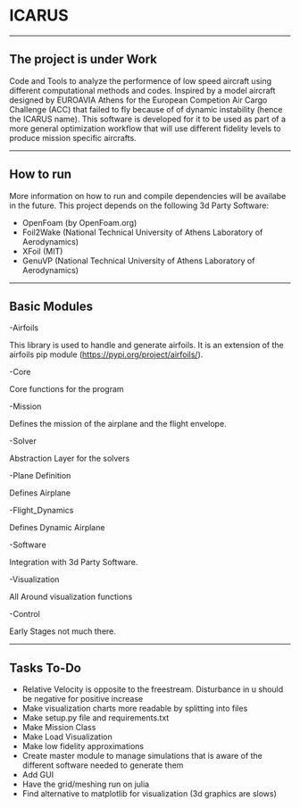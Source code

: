 # ICARUS

---

## The project is under Work

Code and Tools to analyze the performence of low speed aircraft using different computational methods and codes. Inspired by a model aircraft designed by EUROAVIA Athens for the European Competion Air Cargo Challenge (ACC) that failed to fly because of of dynamic instability (hence the ICARUS name). This software is developed for it to be used as part of a more general optimization workflow that will use different fidelity levels to produce mission specific aircrafts.

---

## How to run

More information on how to run and compile dependencies will be availabe in the future. This project depends on the following 3d Party Software:

- OpenFoam (by OpenFoam.org)
- Foil2Wake (National Technical University of Athens Laboratory of Aerodynamics)
- XFoil (MIT)
- GenuVP (National Technical University of Athens Laboratory of Aerodynamics)

---

## Basic Modules

-Airfoils

This library is used to handle and generate airfoils. It is an extension of the airfoils pip module (https://pypi.org/project/airfoils/).

-Core

Core functions for the program

-Mission

Defines the mission of the airplane and the flight envelope.

-Solver

Abstraction Layer for the solvers

-Plane Definition

Defines Airplane

-Flight_Dynamics

Defines Dynamic Airplane

-Software

Integration with 3d Party Software.

-Visualization

All Around visualization functions

-Control

Early Stages not much there.

---

## Tasks To-Do

- Relative Velocity is opposite to the freestream. Disturbance in u should be negative for positive increase
- Make visualization charts more readable by splitting into files
- Make setup.py file and requirements.txt
- Make Mission Class
- Make Load Visualization
- Make low fidelity approximations
- Create master module to manage simulations that is aware of the different software needed to generate them
- Add GUI
- Have the grid/meshing run on julia
- Find alternative to matplotlib for visualization (3d graphics are slows)